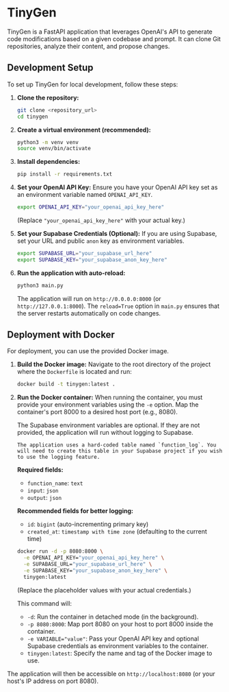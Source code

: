 # TinyGen

TinyGen is a FastAPI application that leverages OpenAI's API to generate code modifications based on a given codebase and prompt. It can clone Git repositories, analyze their content, and propose changes.

## Development Setup

To set up TinyGen for local development, follow these steps:

1.  **Clone the repository:**
    ```bash
    git clone <repository_url>
    cd tinygen
    ```

2.  **Create a virtual environment (recommended):**
    ```bash
    python3 -m venv venv
    source venv/bin/activate
    ```

3.  **Install dependencies:**
    ```bash
    pip install -r requirements.txt
    ```

4.  **Set your OpenAI API Key:**
    Ensure you have your OpenAI API key set as an environment variable named `OPENAI_API_KEY`.
    ```bash
    export OPENAI_API_KEY="your_openai_api_key_here"
    ```
    (Replace `"your_openai_api_key_here"` with your actual key.)

5.  **Set your Supabase Credentials (Optional):**
    If you are using Supabase, set your URL and public `anon` key as environment variables.
    ```bash
    export SUPABASE_URL="your_supabase_url_here"
    export SUPABASE_KEY="your_supabase_anon_key_here"
    ```

6.  **Run the application with auto-reload:**
    ```bash
    python3 main.py
    ```
    The application will run on `http://0.0.0.0:8000` (or `http://127.0.0.1:8000`). The `reload=True` option in `main.py` ensures that the server restarts automatically on code changes.

## Deployment with Docker

For deployment, you can use the provided Docker image.

1.  **Build the Docker image:**
    Navigate to the root directory of the project where the `Dockerfile` is located and run:
    ```bash
    docker build -t tinygen:latest .
    ```

2.  **Run the Docker container:**
    When running the container, you must provide your environment variables using the `-e` option. Map the container's port 8000 to a desired host port (e.g., 8080).

    The Supabase environment variables are optional. If they are not provided, the application will run without logging to Supabase.

        The application uses a hard-coded table named `function_log`. You will need to create this table in your Supabase project if you wish to use the logging feature.

    **Required fields:**
    - `function_name`: `text`
    - `input`: `json`
    - `output`: `json`

    **Recommended fields for better logging:**
    - `id`: `bigint` (auto-incrementing primary key)
    - `created_at`: `timestamp with time zone` (defaulting to the current time)

    ```bash
    docker run -d -p 8080:8000 \
      -e OPENAI_API_KEY="your_openai_api_key_here" \
      -e SUPABASE_URL="your_supabase_url_here" \
      -e SUPABASE_KEY="your_supabase_anon_key_here" \
      tinygen:latest
    ```
    (Replace the placeholder values with your actual credentials.)

    This command will:
    *   `-d`: Run the container in detached mode (in the background).
    *   `-p 8080:8000`: Map port 8080 on your host to port 8000 inside the container.
    *   `-e VARIABLE="value"`: Pass your OpenAI API key and optional Supabase credentials as environment variables to the container.
    *   `tinygen:latest`: Specify the name and tag of the Docker image to use.

The application will then be accessible on `http://localhost:8080` (or your host's IP address on port 8080).
